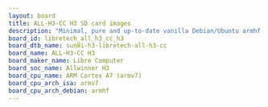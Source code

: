 ```yaml
---
layout: board
title: ALL-H3-CC H3 SD card images
description: "Minimal, pure and up-to-date vanilla Debian/Ubuntu armhf SD card images for ALL-H3-CC H3 by Libre Computer, SoC: Allwinner H3, CPU ISA: armv7"
board_id: libretech_all_h3_cc_h3
board_dtb_name: sun8i-h3-libretech-all-h3-cc
board_name: ALL-H3-CC H3
board_maker_name: Libre Computer
board_soc_name: Allwinner H3
board_cpu_name: ARM Cortex A7 (armv7)
board_cpu_arch_isa: armv7
board_cpu_arch_debian: armhf
---
```

